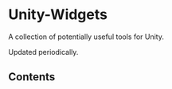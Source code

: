 # Unity-Widgets

A collection of potentially useful tools for Unity.

Updated periodically.

## Contents
